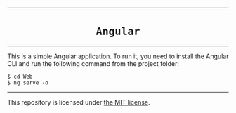 <hr>
<h1 align="center"><code>Angular</code></h1>
<hr>

This is a simple Angular application. To run it, you need to install the Angular CLI and run the following command from the project folder:

```shell
$ cd Web
$ ng serve -o
```

---

This repository is licensed under [the MIT license](https://github.com/TurnipGuy30/Angular/blob/master/LICENSE).
